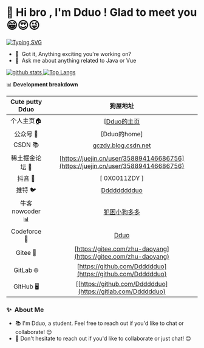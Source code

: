 # 👋 Hi bro , I'm Dduo ! Glad to meet you 😁😍😜

[![Typing SVG](https://readme-typing-svg.demolab.com?font=Noto+Sans+Hatran&weight=700&size=40&duration=2000&pause=9&color=2EC4F7&background=FF715E00&width=1000&height=100&lines=%E4%BD%A0%E5%A5%BD%E5%83%8F%E5%9C%A8%E7%AD%89%E5%8D%81%E4%B9%9D%E4%B8%96%E7%BA%AA%E7%9A%84%E9%9D%92%E6%B4%84;%E5%8F%AF%E6%88%91%E6%98%AF%E5%8C%97%E7%BA%AC%E5%85%AD%E5%8D%81%E4%B8%83%E5%BA%A6%E4%BB%A5%E5%8C%97%E7%9A%84%E9%9B%AA)](https://git.io/typing-svg)
- 🔭 &nbsp;Got it, Anything exciting you're working on?
- 💬 &nbsp;Ask me about anything related to Java or Vue

<a href="https://github.com/Dddddduo"><img src="https://github-readme-stats.vercel.app/api?username=Dddddduo" alt="github stats"> ![Top Langs](https://github-readme-stats.vercel.app/api/top-langs/?username=Dddddduo&layout=compact&theme=tokyonight)
</a>


📊 **Development breakdown**

<!--START_SECTION:waka-->

| Cute putty Dduo| 狗屋地址 |
| :----:| :----: |
| 个人主页🏠 | [[Dduo的主页](https://gczdy.cn/) | 
| 公众号 📱| [Dduo的home] | 
| CSDN 📚 | [gczdy.blog.csdn.net](gczdy.blog.csdn.net) | 
| 稀土掘金论坛 💎 | [https://juejin.cn/user/358894146686756](https://juejin.cn/user/358894146686756)|
| 抖音 🎵| [ 0X0011ZDY ]
| 推特 🐦 | [Ddddddddduo](https://x.com/Ddddddddduo)| 
| 牛客 nowcoder 📊 | [犯困小狗多多](https://www.nowcoder.com/)| 
| Codeforce 📝 | [Dduo](https://codeforces.com/profile/Dduo)| 
| Gitee 📂 |[https://gitee.com/zhu-daoyang](https://gitee.com/zhu-daoyang)| 
| GitLab 🌐 |[https://github.com/Dddddduo](https://github.com/Dddddduo)|         
| GitHub 🖥️ |[[https://github.com/Dddddduo](https://gitlab.com/Dddddduo)|           

<!--END_SECTION:waka-->


### ✨&nbsp; About Me

- 📚 I'm Dduo, a student. Feel free to reach out if you'd like to chat or collaborate! 😊
- 💬 Don't hesitate to reach out if you'd like to collaborate or just chat! 😊
